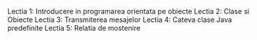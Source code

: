Lectia 1: Introducere in programarea orientata pe obiecte
Lectia 2: Clase si Obiecte
Lectia 3: Transmiterea mesajelor
Lectia 4: Cateva clase Java predefinite
Lectia 5: Relatia de mostenire